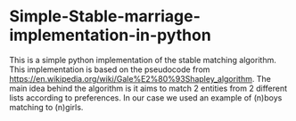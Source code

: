 # Simple-Stable-marriage-implementation-in-python

This is a simple python implementation of the stable matching algorithm. This implementation is based on the pseudocode from https://en.wikipedia.org/wiki/Gale%E2%80%93Shapley_algorithm. The main idea behind the algorithm is it aims to match 2 entities from 2 different lists according to preferences. In our case we  used an example of (n)boys matching to (n)girls. 

